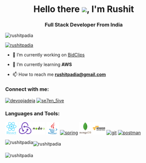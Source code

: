 <h1 align="center">Hello there <img src="https://raw.githubusercontent.com/MartinHeinz/MartinHeinz/master/wave.gif" height="30px">, I'm Rushit</h1>
<h3 align="center"/>Full Stack Developer From India</h3>

<p align="left"> <img src="https://komarev.com/ghpvc/?username=rushitpadia&label=Profile%20views&color=0e75b6&style=flat" alt="rushitpadia" /> </p>

<p align="left"> <a href="https://github.com/ryo-ma/github-profile-trophy"><img src="https://github-profile-trophy.vercel.app/?username=rushitpadia" alt="rushitpadia" /></a> </p>

- 🔭 I’m currently working on [BidClips](https://bidclips.com/)

- 🌱 I’m currently learning **AWS**

- 📫 How to reach me **rushitpadia@gmail.com**

<h3 align="left">Connect with me:</h3>
<p align="left">
<a href="https://www.linkedin.com/in/rushit-padia-8ab270188/" target="blank"><img align="center" src="https://cdn.jsdelivr.net/npm/simple-icons@3.0.1/icons/linkedin.svg" alt="devopjadeja" height="30" width="40" /></a>
<a href="https://instagram.com/rushit_padia" target="blank"><img align="center" src="https://cdn.jsdelivr.net/npm/simple-icons@3.0.1/icons/instagram.svg" alt="se7en_5ive" height="30" width="40" /></a>
</p>

<h3 align="left">Languages and Tools:</h3>
<a href="https://reactjs.org/" target="_blank"> <img src="https://raw.githubusercontent.com/devicons/devicon/master/icons/react/react-original-wordmark.svg" alt="react" width="40" height="40"/></a> <a href="https://redux.js.org" target="_blank"> <img src="https://raw.githubusercontent.com/devicons/devicon/master/icons/redux/redux-original.svg" alt="redux" width="40" height="40"/></a> <a href="https://nodejs.org" target="_blank"> <img src="https://raw.githubusercontent.com/devicons/devicon/master/icons/nodejs/nodejs-original-wordmark.svg" alt="nodejs" width="40" height="40"/></a> <a href="https://www.java.com" target="_blank"> <img src="https://raw.githubusercontent.com/devicons/devicon/master/icons/java/java-original.svg" alt="java" width="40" height="40"/></a> <a href="https://spring.io/" target="_blank"> <img src="https://www.vectorlogo.zone/logos/springio/springio-icon.svg" alt="spring" width="40" height="40"/></a> <a href="https://www.mongodb.com/" target="_blank"> <img src="https://raw.githubusercontent.com/devicons/devicon/master/icons/mongodb/mongodb-original-wordmark.svg" alt="mongodb" width="40" height="40"/></a> <a href="https://aws.amazon.com" target="_blank"> <img src="https://raw.githubusercontent.com/devicons/devicon/master/icons/amazonwebservices/amazonwebservices-original-wordmark.svg" alt="aws" width="40" height="40"/></a> <a href="https://git-scm.com/" target="_blank"> <img src="https://www.vectorlogo.zone/logos/git-scm/git-scm-icon.svg" alt="git" width="40" height="40"/></a> <a href="https://postman.com" target="_blank"> <img src="https://www.vectorlogo.zone/logos/getpostman/getpostman-icon.svg" alt="postman" width="40" height="40"/></a>

<p><img align="left" src="https://github-readme-stats.vercel.app/api/top-langs?username=rushitpadia&show_icons=true&locale=en&layout=compact" alt="rushitpadia" /></p>

<p style="padding:4px"><img align="center" src="https://github-readme-stats.vercel.app/api?username=rushitpadia&show_icons=true&locale=en" alt="rushitpadia" /></p>

<p><img align="center" src="https://github-readme-streak-stats.herokuapp.com/?user=rushitpadia&" alt="rushitpadia" /></p>
